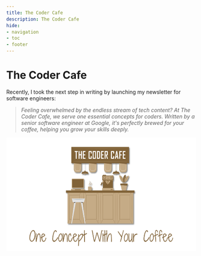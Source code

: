 ```yaml
---
title: The Coder Cafe
description: The Coder Cafe
hide:
- navigation
- toc
- footer
---
```


# The Coder Cafe

Recently, I took the next step in writing by launching my newsletter for software engineers:

> _Feeling overwhelmed by the endless stream of tech content? At The Coder Cafe, we serve one essential concepts for coders. Written by a senior software engineer at Google, it's perfectly brewed for your coffee, helping you grow your skills deeply._

<center><a href="https://thecoder.cafe?rd=teivah.dev"><img src="../img/thecodercafe.png" alt="" style="width:600px;height:300px;"></a></center>
